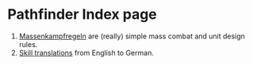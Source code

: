 # Pathfinder Index page

1. [Massenkampfregeln](./Massenkampfregeln-Pathfinder-VTT.md) are (really) simple mass combat and unit design rules.
2. [Skill translations](./Pathfinder-Skills-Deutsch-Englisch.md) from English to German.
